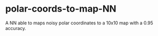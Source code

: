 # polar-coords-to-map-NN
A NN able to maps noisy polar coordinates to a 10x10 map with a 0.95 accuracy.
